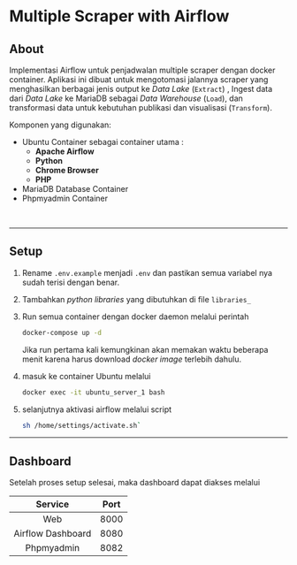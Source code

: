 # Multiple Scraper with Airflow

## About
Implementasi Airflow untuk penjadwalan multiple scraper dengan docker container. Aplikasi ini dibuat untuk mengotomasi jalannya scraper yang menghasilkan berbagai jenis output ke *Data Lake* (`Extract`) , Ingest data dari *Data Lake* ke MariaDB sebagai *Data Warehouse* (`Load`), dan transformasi data untuk kebutuhan publikasi dan visualisasi (`Transform`).

Komponen yang digunakan:
- Ubuntu Container sebagai container utama : 
    -   **Apache Airflow**
    -   **Python**
    -   **Chrome Browser**
    -   **PHP**
- MariaDB Database Container
- Phpmyadmin Container
<br>

---

## Setup
1. Rename `.env.example` menjadi `.env` dan pastikan semua variabel nya sudah terisi dengan benar.
2. Tambahkan *python libraries* yang dibutuhkan di file `libraries_`
3. Run semua container dengan docker daemon melalui perintah 
    ```sh
    docker-compose up -d
    ```
    Jika run pertama kali kemungkinan akan memakan waktu beberapa menit karena harus download *docker image* terlebih dahulu.

4. masuk ke container Ubuntu melalui <br>
    ```sh
    docker exec -it ubuntu_server_1 bash
    ```

5. selanjutnya aktivasi airflow melalui script <br>
    ```sh
    sh /home/settings/activate.sh`
    ```

---

## Dashboard
Setelah proses setup selesai, maka dashboard dapat diakses melalui

| Service  | Port |
| :---: | :---: |
| Web  | 8000 |
| Airflow Dashboard | 8080 |
| Phpmyadmin | 8082 |